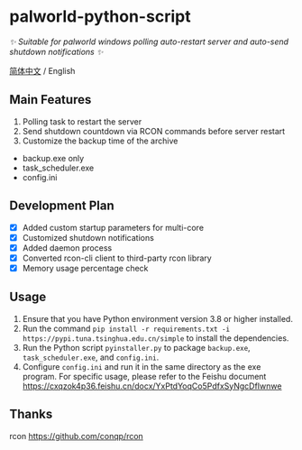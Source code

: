 # palworld-python-script

_✨ Suitable for palworld windows polling auto-restart server and auto-send shutdown notifications ✨_

[简体中文](./README.md) / English

## Main Features

1. Polling task to restart the server
2. Send shutdown countdown via RCON commands before server restart
3. Customize the backup time of the archive

- backup.exe only
- task_scheduler.exe
- config.ini

## Development Plan

- [x] Added custom startup parameters for multi-core
- [x] Customized shutdown notifications
- [x] Added daemon process
- [x] Converted rcon-cli client to third-party rcon library
- [x] Memory usage percentage check

## Usage

1. Ensure that you have Python environment version 3.8 or higher installed.
2. Run the command `pip install -r requirements.txt -i https://pypi.tuna.tsinghua.edu.cn/simple` to install the dependencies.
3. Run the Python script `pyinstaller.py` to package `backup.exe`, `task_scheduler.exe`, and `config.ini`.
4. Configure `config.ini` and run it in the same directory as the exe program.
For specific usage, please refer to the Feishu document
https://cxqzok4p36.feishu.cn/docx/YxPtdYoqCo5PdfxSyNgcDfIwnwe

## Thanks
rcon
https://github.com/conqp/rcon